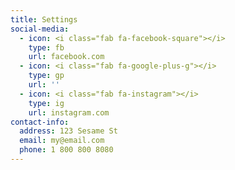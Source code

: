 ```yaml
---
title: Settings
social-media:
  - icon: <i class="fab fa-facebook-square"></i>
    type: fb
    url: facebook.com
  - icon: <i class="fab fa-google-plus-g"></i>
    type: gp
    url: ''
  - icon: <i class="fab fa-instagram"></i>
    type: ig
    url: instagram.com
contact-info:
  address: 123 Sesame St
  email: my@email.com
  phone: 1 800 800 8080
---
```


